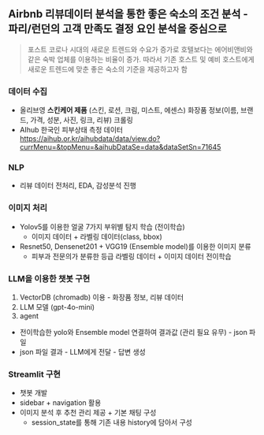 ## Airbnb 리뷰데이터 분석을 통한 좋은 숙소의 조건 분석 - 파리/런던의 고객 만족도 결정 요인 분석을 중심으로

> 포스트 코로나 시대의 새로운 트렌드와 수요가 증가로 호텔보다는 에어비앤비와 같은 숙박 업체를 이용하는 비율이 증가. 따라서 기존 호스트 및 예비 호스트에게 새로운 트렌드에 맞춘 좋은 숙소의 기준을 제공하고자 함

### 데이터 수집 
- 올리브영 **스킨케어 제품** (스킨, 로션, 크림, 미스트, 에센스) 화장품 정보(이름, 브랜드, 가격, 성분, 사진, 링크, 리뷰) 크롤링
- AIhub 한국인 피부상태 측정 데이터 <https://aihub.or.kr/aihubdata/data/view.do?currMenu=&topMenu=&aihubDataSe=data&dataSetSn=71645>
### NLP 
- 리뷰 데이터 전처리, EDA, 감성분석 진행

### 이미지 처리 
- Yolov5를 이용한 얼굴 7가지 부위별 탐지 학습 (전이학습)
  - 이미지 데이터 + 라벨링 데이터(class, bbox)
- Resnet50, Densenet201 + VGG19 (Ensemble model)를 이용한 이미지 분류
  - 피부과 전문의가 분류한 등급 라벨링 데이터 + 이미지 데이터 전이학습

### LLM을 이용한 챗봇 구현 
1. VectorDB (chromadb) 이용 - 화장품 정보, 리뷰 데이터 
2. LLM 모델 (gpt-4o-mini)
3. agent

- 전이학습한 yolo와 Ensemble model 연결하여 결과값 (관리 필요 유무) - json 파일
- json 파일 결과 - LLM에게 전달 - 답변 생성

### Streamlit 구현 
- 챗봇 개발
- sidebar + navigation 활용
- 이미지 분석 후 추천 관리 제공 + 기본 채팅 구성
  - session_state를 통해 기존 내용 history에 담아서 구성 
